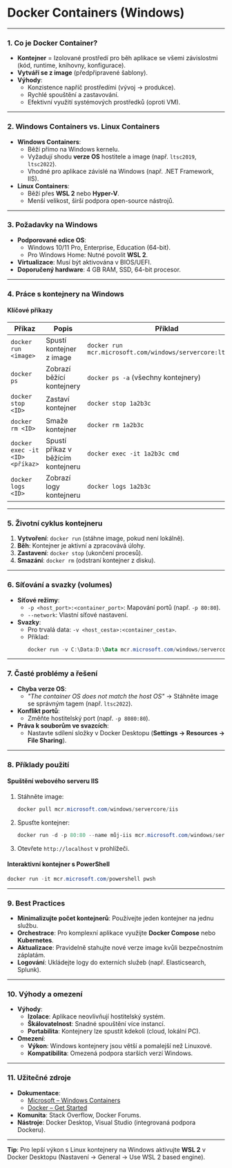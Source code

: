 
# Docker Containers (Windows)

---

### **1. Co je Docker Container?**  

- **Kontejner** = Izolované prostředí pro běh aplikace se všemi závislostmi (kód, runtime, knihovny, konfigurace).  
- **Vytváří se z image** (předpřipravené šablony).  
- **Výhody**:  
  - Konzistence napříč prostředími (vývoj → produkce).  
  - Rychlé spouštění a zastavování.  
  - Efektivní využití systémových prostředků (oproti VM).  

---

### **2. Windows Containers vs. Linux Containers**  

- **Windows Containers**:  
  - Běží přímo na Windows kernelu.  
  - Vyžadují shodu **verze OS** hostitele a image (např. `ltsc2019`, `ltsc2022`).  
  - Vhodné pro aplikace závislé na Windows (např. .NET Framework, IIS).  
- **Linux Containers**:  
  - Běží přes **WSL 2** nebo **Hyper-V**.  
  - Menší velikost, širší podpora open-source nástrojů.  

---

### **3. Požadavky na Windows**  

- **Podporované edice OS**:  
  - Windows 10/11 Pro, Enterprise, Education (64-bit).  
  - Pro Windows Home: Nutné povolit **WSL 2**.  
- **Virtualizace**: Musí být aktivována v BIOS/UEFI.  
- **Doporučený hardware**: 4 GB RAM, SSD, 64-bit procesor.  

---

### **4. Práce s kontejnery na Windows**  

#### **Klíčové příkazy**  

| Příkaz | Popis | Příklad |  
|--------|-------|---------|  
| `docker run <image>` | Spustí kontejner z image | `docker run mcr.microsoft.com/windows/servercore:ltsc2022` |  
| `docker ps` | Zobrazí běžící kontejnery | `docker ps -a` (všechny kontejnery) |  
| `docker stop <ID>` | Zastaví kontejner | `docker stop 1a2b3c` |  
| `docker rm <ID>` | Smaže kontejner | `docker rm 1a2b3c` |  
| `docker exec -it <ID> <příkaz>` | Spustí příkaz v běžícím kontejneru | `docker exec -it 1a2b3c cmd` |  
| `docker logs <ID>` | Zobrazí logy kontejneru | `docker logs 1a2b3c` |  

---

### **5. Životní cyklus kontejneru**  

1. **Vytvoření**: `docker run` (stáhne image, pokud není lokálně).  
2. **Běh**: Kontejner je aktivní a zpracovává úlohy.  
3. **Zastavení**: `docker stop` (ukončení procesů).  
4. **Smazání**: `docker rm` (odstraní kontejner z disku).  

---

### **6. Síťování a svazky (volumes)**  

- **Síťové režimy**:  
  - `-p <host_port>:<container_port>`: Mapování portů (např. `-p 80:80`).  
  - `--network`: Vlastní síťové nastavení.  
- **Svazky**:  
  - Pro trvalá data: `-v <host_cesta>:<container_cesta>`.  
  - Příklad:  
    ```powershell  
    docker run -v C:\Data:D:\Data mcr.microsoft.com/windows/servercore  
    ```  

---

### **7. Časté problémy a řešení**  

- **Chyba verze OS**:  
  - *"The container OS does not match the host OS"* → Stáhněte image se správným tagem (např. `ltsc2022`).  
- **Konflikt portů**:  
  - Změňte hostitelský port (např. `-p 8080:80`).  
- **Práva k souborům ve svazcích**:  
  - Nastavte sdílení složky v Docker Desktopu (**Settings → Resources → File Sharing**).  

---

### **8. Příklady použití**  

#### **Spuštění webového serveru IIS**  

1. Stáhněte image:  
   ```powershell  
   docker pull mcr.microsoft.com/windows/servercore/iis  
   ```  
2. Spusťte kontejner:  
   ```powershell  
   docker run -d -p 80:80 --name můj-iis mcr.microsoft.com/windows/servercore/iis  
   ```  
3. Otevřete `http://localhost` v prohlížeči.  

#### **Interaktivní kontejner s PowerShell** 

```powershell  
docker run -it mcr.microsoft.com/powershell pwsh  
```  

---

### **9. Best Practices**  

- **Minimalizujte počet kontejnerů**: Používejte jeden kontejner na jednu službu.  
- **Orchestrace**: Pro komplexní aplikace využijte **Docker Compose** nebo **Kubernetes**.  
- **Aktualizace**: Pravidelně stahujte nové verze image kvůli bezpečnostním záplatám.  
- **Logování**: Ukládejte logy do externích služeb (např. Elasticsearch, Splunk).  

---

### **10. Výhody a omezení**  

- **Výhody**:  
  - **Izolace**: Aplikace neovlivňují hostitelský systém.  
  - **Škálovatelnost**: Snadné spouštění více instancí.  
  - **Portabilita**: Kontejnery lze spustit kdekoli (cloud, lokální PC).  
- **Omezení**:  
  - **Výkon**: Windows kontejnery jsou větší a pomalejší než Linuxové.  
  - **Kompatibilita**: Omezená podpora starších verzí Windows.  

---

### **11. Užitečné zdroje**  

- **Dokumentace**:  
  - [Microsoft – Windows Containers](https://learn.microsoft.com/cs-cz/virtualization/windowscontainers/)  
  - [Docker – Get Started](https://docs.docker.com/get-started/)  
- **Komunita**: Stack Overflow, Docker Forums.  
- **Nástroje**: Docker Desktop, Visual Studio (integrovaná podpora Dockeru).  

---

**Tip**: Pro lepší výkon s Linux kontejnery na Windows aktivujte **WSL 2** v Docker Desktopu (Nastavení → General → Use WSL 2 based engine).
